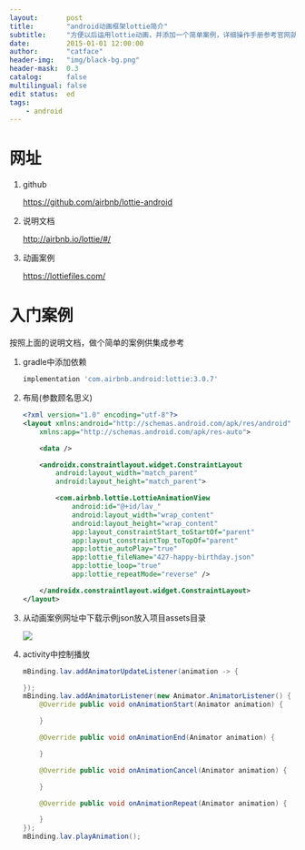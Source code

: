 ```yaml
---
layout:       post
title:        "android动画框架lottie简介"
subtitle:     "方便以后运用lottie动画，并添加一个简单案例，详细操作手册参考官网就ok了"
date:         2015-01-01 12:00:00
author:       "catface"
header-img:   "img/black-bg.png"
header-mask:  0.3
catalog:      false
multilingual: false
edit status:  ed
tags:
    - android
---
```


# 网址

1. github

    https://github.com/airbnb/lottie-android
    
2. 说明文档

    http://airbnb.io/lottie/#/
    
3. 动画案例

    https://lottiefiles.com/
    
# 入门案例

按照上面的说明文档，做个简单的案例供集成参考
    
1. gradle中添加依赖

    ``` gradle
    implementation 'com.airbnb.android:lottie:3.0.7'
    ```

2. 布局(参数顾名思义)

    ``` xml
    <?xml version="1.0" encoding="utf-8"?>
    <layout xmlns:android="http://schemas.android.com/apk/res/android"
        xmlns:app="http://schemas.android.com/apk/res-auto">
    
        <data />
    
        <androidx.constraintlayout.widget.ConstraintLayout
            android:layout_width="match_parent"
            android:layout_height="match_parent">
    
            <com.airbnb.lottie.LottieAnimationView
                android:id="@+id/lav_"
                android:layout_width="wrap_content"
                android:layout_height="wrap_content"
                app:layout_constraintStart_toStartOf="parent"
                app:layout_constraintTop_toTopOf="parent"
                app:lottie_autoPlay="true"
                app:lottie_fileName="427-happy-birthday.json"
                app:lottie_loop="true"
                app:lottie_repeatMode="reverse" />
    
        </androidx.constraintlayout.widget.ConstraintLayout>
    </layout>
    ```
    
3. 从动画案例网址中下载示例json放入项目assets目录

    ![](http://itCatface.github.io/img/android/lottie1.jpg)
    
4. activity中控制播放

    ``` java
    mBinding.lav.addAnimatorUpdateListener(animation -> {
    
    });
    mBinding.lav.addAnimatorListener(new Animator.AnimatorListener() {
        @Override public void onAnimationStart(Animator animation) {
    
        }
    
        @Override public void onAnimationEnd(Animator animation) {
    
        }
    
        @Override public void onAnimationCancel(Animator animation) {
    
        }
    
        @Override public void onAnimationRepeat(Animator animation) {
    
        }
    });
    mBinding.lav.playAnimation();
    ```

    